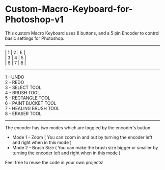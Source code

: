 # Custom-Macro-Keyboard-for-Photoshop-v1

This custom Macro Keyboard uses 8 buttons, and a 5 pin Encoder to control basic settings for Photoshop.  
_________________  
| 1 | 2 | E |  
| 3 | 4 | 5 |  
| 6 | 7 | 8 |  
_________________  
1 - UNDO  
2 - REDO  
3 - SELECT TOOL  
4 - BRUSH TOOL  
5 - RECTANGLE TOOL  
6 - PAINT BUCKET TOOL  
7 - HEALING BRUSH TOOL  
8 - ERASER TOOL  
_________________  
The encoder has two modes which are toggled by the encoder's button.  
  - Mode 1 - Zoom ( You can zoom in and out by turning the encoder left and right when in this mode )  
  - Mode 2 - Brush Size ( You can make the brush size bigger or smaller by turning the encoder left and right when in this mode )  

Feel free to reuse the code in your own projects!
